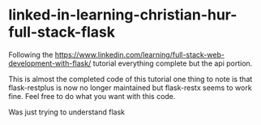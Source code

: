 # linked-in-learning-christian-hur-full-stack-flask
Following the https://www.linkedin.com/learning/full-stack-web-development-with-flask/ tutorial everything complete but the api portion. 

This is almost the completed code of this tutorial one thing to note is that flask-restplus is now no longer maintained but flask-restx seems to work fine. Feel free to do what you want with this code.

Was just trying to understand flask
